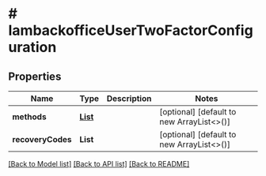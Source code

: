 # # IambackofficeUserTwoFactorConfiguration


## Properties 


Name | Type | Description | Notes
------------ | ------------- | ------------- | -------------
**methods**| [**List<IambackofficeTwoFactorMethod>**](IambackofficeTwoFactorMethod.md) |   | [optional] [default to new ArrayList<>()]
**recoveryCodes**| **List<String>** |   | [optional] [default to new ArrayList<>()]


[[Back to Model list]](../../README.md#models) [[Back to API list]](../../README.md#endpoints) [[Back to README]](../../README.md)

